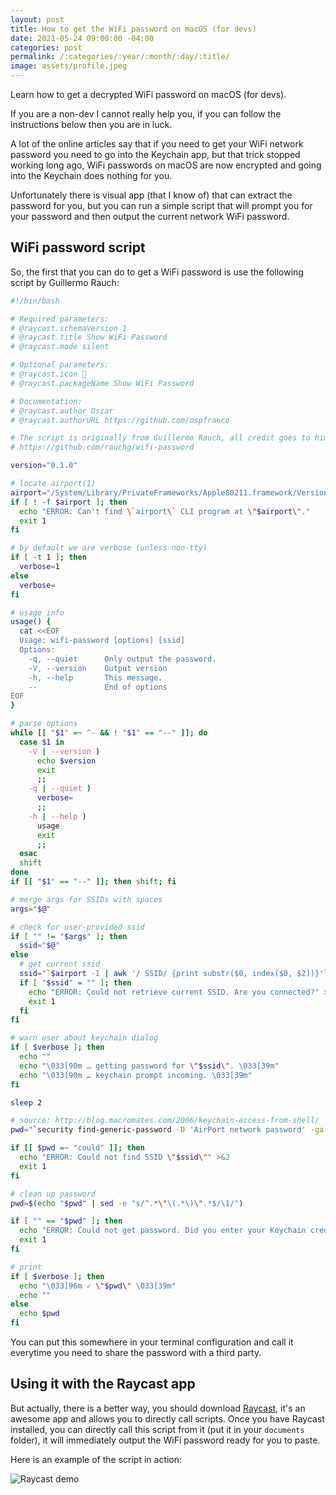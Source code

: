 ```yaml
---
layout: post
title: How to get the WiFi password on macOS (for devs)
date: 2021-05-24 09:00:00 -04:00
categories: post
permalink: /:categories/:year/:month/:day/:title/
image: assets/profile.jpeg
---
```


Learn how to get a decrypted WiFi password on macOS (for devs).

If you are a non-dev I cannot really help you, if you can follow the instructions below then you are in luck.

A lot of the online articles say that if you need to get your WiFi network password you need to go into the Keychain app, but that trick stopped working long ago, WiFi passwords on macOS are now encrypted and going into the Keychain does nothing for you.

Unfortunately there is visual app (that I know of) that can extract the password for you, but you can run a simple script that will prompt you for your password and then output the current network WiFi password.

## WiFi password script

So, the first that you can do to get a WiFi password is use the following script by Guillermo Rauch:

```bash
#!/bin/bash

# Required parameters:
# @raycast.schemaVersion 1
# @raycast.title Show WiFi Password
# @raycast.mode silent

# Optional parameters:
# @raycast.icon 📶
# @raycast.packageName Show WiFi Password

# Documentation:
# @raycast.author Oscar
# @raycast.authorURL https://github.com/ospfranco

# The script is originally from Guillermo Rauch, all credit goes to him, all I did was add the Raycast headers
# https://github.com/rauchg/wifi-password

version="0.1.0"

# locate airport(1)
airport="/System/Library/PrivateFrameworks/Apple80211.framework/Versions/Current/Resources/airport"
if [ ! -f $airport ]; then
  echo "ERROR: Can't find \`airport\` CLI program at \"$airport\"."
  exit 1
fi

# by default we are verbose (unless non-tty)
if [ -t 1 ]; then
  verbose=1
else
  verbose=
fi

# usage info
usage() {
  cat <<EOF
  Usage: wifi-password [options] [ssid]
  Options:
    -q, --quiet      Only output the password.
    -V, --version    Output version
    -h, --help       This message.
    --               End of options
EOF
}

# parse options
while [[ "$1" =~ ^- && ! "$1" == "--" ]]; do
  case $1 in
    -V | --version )
      echo $version
      exit
      ;;
    -q | --quiet )
      verbose=
      ;;
    -h | --help )
      usage
      exit
      ;;
  esac
  shift
done
if [[ "$1" == "--" ]]; then shift; fi

# merge args for SSIDs with spaces
args="$@"

# check for user-provided ssid 
if [ "" != "$args" ]; then
  ssid="$@"
else
  # get current ssid
  ssid="`$airport -I | awk '/ SSID/ {print substr($0, index($0, $2))}'`"
  if [ "$ssid" = "" ]; then
    echo "ERROR: Could not retrieve current SSID. Are you connected?" >&2
    exit 1
  fi
fi

# warn user about keychain dialog
if [ $verbose ]; then
  echo ""
  echo "\033[90m … getting password for \"$ssid\". \033[39m"
  echo "\033[90m … keychain prompt incoming. \033[39m"
fi

sleep 2

# source: http://blog.macromates.com/2006/keychain-access-from-shell/
pwd="`security find-generic-password -D 'AirPort network password' -ga \"$ssid\" 2>&1 >/dev/null`"

if [[ $pwd =~ "could" ]]; then
  echo "ERROR: Could not find SSID \"$ssid\"" >&2
  exit 1
fi

# clean up password
pwd=$(echo "$pwd" | sed -e "s/^.*\"\(.*\)\".*$/\1/")

if [ "" == "$pwd" ]; then
  echo "ERROR: Could not get password. Did you enter your Keychain credentials?" >&2
  exit 1
fi

# print
if [ $verbose ]; then
  echo "\033[96m ✓ \"$pwd\" \033[39m"
  echo ""
else
  echo $pwd
fi
```

You can put this somewhere in your terminal configuration and call it everytime you need to share the password with a third party.

## Using it with the Raycast app

But actually, there is a better way, you should download [Raycast](https://raycast.com), it's an awesome app and allows you to directly call scripts. Once you have Raycast installed, you can directly call this script from it (put it in your `documents` folder), it will immediately output the WiFi password ready for you to paste.

Here is an example of the script in action:

![Raycast demo]({{site.url}}/assets/raycast_password.gif "Raycast demo")